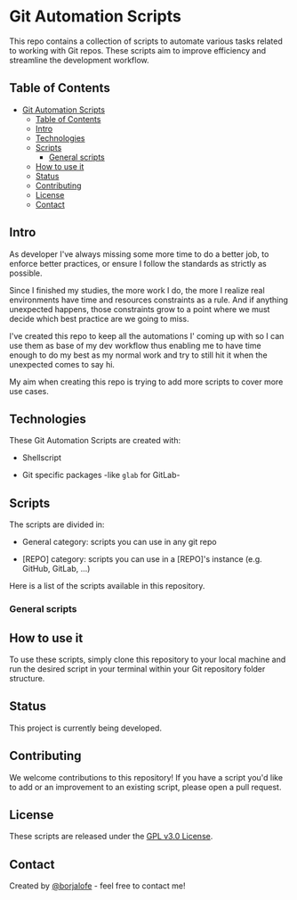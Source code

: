 # Git Automation Scripts

This repo contains a collection of scripts to automate various tasks related to working with Git repos. These scripts aim to improve efficiency and streamline the development workflow.

## Table of Contents

- [Git Automation Scripts](#git-automation-scripts)
  - [Table of Contents](#table-of-contents)
  - [Intro](#intro)
  - [Technologies](#technologies)
  - [Scripts](#scripts)
    - [General scripts](#general-scripts)
  - [How to use it](#how-to-use-it)
  - [Status](#status)
  - [Contributing](#contributing)
  - [License](#license)
  - [Contact](#contact)

## Intro

As developer I've always missing some more time to do a better job, to enforce better practices, or ensure I follow the standards as strictly as possible.

Since I finished my studies, the more work I do, the more I realize real environments have time and resources constraints as a rule. And if anything unexpected happens, those constraints grow to a point where we must decide which best practice are we going to miss.

I've created this repo to keep all the automations I' coming up with so I can use them as base of my dev workflow thus enabling me to have time enough to do my best as my normal work and try to still hit it when the unexpected comes to say hi.

My aim when creating this repo is trying to add more scripts to cover more use cases.

## Technologies

These Git Automation Scripts are created with:

- Shellscript

- Git specific packages -like `glab` for GitLab-

## Scripts

The scripts are divided in:

- General category: scripts you can use in any git repo

- [REPO] category: scripts you can use in a [REPO]'s instance (e.g. GitHub, GitLab, ...)

Here is a list of the scripts available in this repository.

### General scripts

## How to use it

To use these scripts, simply clone this repository to your local machine and run the desired script in your terminal within your Git repository folder structure.

## Status

This project is currently being developed.

## Contributing

We welcome contributions to this repository! If you have a script you'd like to add or an improvement to an existing script, please open a pull request.

## License

These scripts are released under the [GPL v3.0 License](./LICENSE).

## Contact

Created by [@borjalofe](https://github.com/borjalofe) - feel free to contact me!
